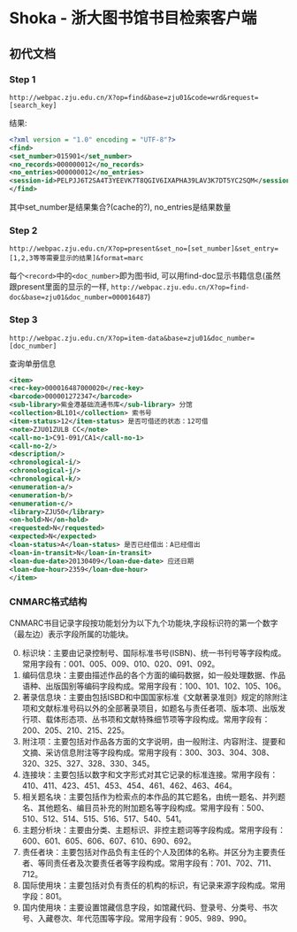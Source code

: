Shoka - 浙大图书馆书目检索客户端
=====

## 初代文档

### Step 1 

`http://webpac.zju.edu.cn/X?op=find&base=zju01&code=wrd&request=[search_key]`

结果:

```xml
<?xml version = "1.0" encoding = "UTF-8"?>
<find>
<set_number>015901</set_number>
<no_records>000000012</no_records>
<no_entries>000000012</no_entries>
<session-id>PELPJJ6T2SA4T3YEEVK7T8QGIV6IXAPHA39LAV3K7DT5YC2SQM</session-id>
</find>
```

其中set_number是结果集合?(cache的?), no_entries是结果数量

### Step 2

`http://webpac.zju.edu.cn/X?op=present&set_no=[set_number]&set_entry=[1,2,3等等需要显示的结果]&format=marc`

每个`<record>`中的`<doc_number>`即为图书id, 可以用find-doc显示书籍信息(虽然跟present里面的显示的一样, `http://webpac.zju.edu.cn/X?op=find-doc&base=zju01&doc_number=000016487`)

### Step 3

`http://webpac.zju.edu.cn/X?op=item-data&base=zju01&doc_number=[doc_number]`

查询单册信息

```xml
<item>
<rec-key>000016487000020</rec-key>
<barcode>000001272347</barcode>
<sub-library>紫金港基础流通书库</sub-library> 分馆
<collection>BL101</collection> 索书号
<item-status>12</item-status> 是否可借还的状态：12可借
<note>ZJU01ZULB CC</note>
<call-no-1>C91-091/CA1</call-no-1>
<call-no-2/>
<description/>
<chronological-i/>
<chronological-j/>
<chronological-k/>
<enumeration-a/>
<enumeration-b/>
<enumeration-c/>
<library>ZJU50</library>
<on-hold>N</on-hold>
<requested>N</requested>
<expected>N</expected>
<loan-status>A</loan-status> 是否已经借出：A已经借出
<loan-in-transit>N</loan-in-transit>
<loan-due-date>20130409</loan-due-date> 应还日期
<loan-due-hour>2359</loan-due-hour>
</item>
```

### CNMARC格式结构

CNMARC书目记录字段按功能划分为以下九个功能块,字段标识符的第一个数字（最左边）表示字段所属的功能块。

0. 标识块：主要由记录控制号、国际标准书号(ISBN)、统一书刊号等字段构成。常用字段有：001、005、009、010、020、091、092。
1. 编码信息块：主要由描述作品的各个方面的编码数据，如一般处理数据、作品语种、出版国别等编码字段构成。常用字段有：100、101、102、105、106。
2. 著录信息块：主要由包括ISBD和中国国家标准《文献著录准则》规定的除附注项和文献标准号码以外的全部著录项目，如题名与责任者项、版本项、出版发行项、载体形态项、丛书项和文献特殊细节项等字段构成。常用字段有：200、205、210、215、225。
3. 附注项：主要包括对作品各方面的文字说明，由一般附注、内容附注、提要和文摘、采访信息附注等字段构成。常用字段有：300、303、304、308、320、325、327、328、330、345。
4. 连接块：主要包括以数字和文字形式对其它记录的标准连接。常用字段有：410、411、423、451、453、454、461、462、463、464。
5. 相关题名块：主要包括作为检索点的本作品的其它题名，由统一题名、并列题名、其他题名、编目员补充的附加题名等字段构成。常用字段有：500、510、512、514、515、516、517、540、541。
6. 主题分析块：主要由分类、主题标识、非控主题词等字段构成。常用字段有：600、601、605、606、607、610、690、692。
7. 责任者块：主要包括对作品负有主任的个人及团体的名称。并区分为主要责任者、等同责任者及次要责任者等字段构成。常用字段有：701、702、711、712。
8. 国际使用块：主要包括对负有责任的机构的标识，有记录来源字段构成。常用字段：801。
9. 国内使用块：主要设置馆藏信息字段，如馆藏代码、登录号、分类号、书次号、入藏卷次、年代范围等字段。常用字段有：905、989、990。

